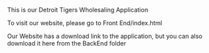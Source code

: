 This is our Detroit Tigers Wholesaling Application

To visit our website, please go to Front End/index.html

Our Website has a download link to the application, but you can also download it here from the BackEnd folder
